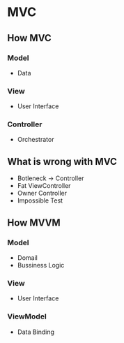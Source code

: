 #  MVC
## How MVC
### Model
- Data

### View
- User Interface

### Controller
- Orchestrator

## What is wrong with MVC
- Botleneck -> Controller
- Fat ViewController
- Owner Controller
- Impossible Test

## How MVVM
### Model
- Domail
- Bussiness Logic

### View
- User Interface

### ViewModel
- Data Binding

